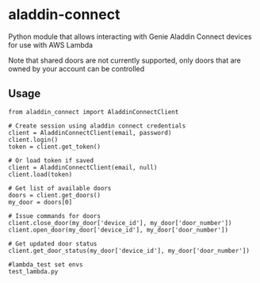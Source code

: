 # aladdin-connect
Python module that allows interacting with Genie Aladdin Connect devices for use with AWS Lambda

Note that shared doors are not currently supported, only doors that are owned by your account can be controlled

## Usage
```
from aladdin_connect import AladdinConnectClient

# Create session using aladdin connect credentials
client = AladdinConnectClient(email, password)
client.login()
token = client.get_token()

# Or load token if saved
client = AladdinConnectClient(email, null)
client.load(token)

# Get list of available doors
doors = client.get_doors()
my_door = doors[0]

# Issue commands for doors
client.close_door(my_door['device_id'], my_door['door_number'])
client.open_door(my_door['device_id'], my_door['door_number'])

# Get updated door status
client.get_door_status(my_door['device_id'], my_door['door_number'])

#lambda_test set envs
test_lambda.py 

```
